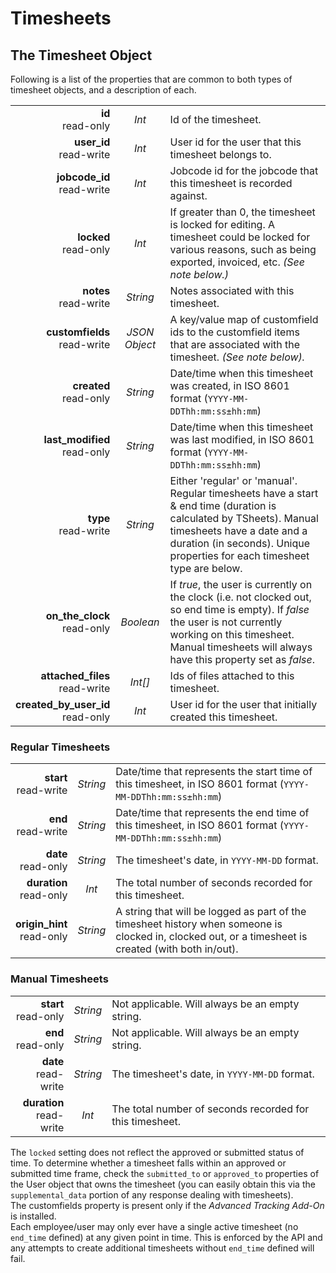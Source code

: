 # Timesheets

## The Timesheet Object

Following is a list of the properties that are common to both types of timesheet objects, and a description of each.

|                |             |             |
| -------------: | :---------: | ----------- |
| **id**<br/>read-only | _Int_ | Id of the timesheet. |
| **user_id**<br/>read-write | _Int_ | User id for the user that this timesheet belongs to. |
| **jobcode_id**<br/>read-write | _Int_ | Jobcode id for the jobcode that this timesheet is recorded against. |
| **locked**<br/>read-only | _Int_ | If greater than 0, the timesheet is locked for editing. A timesheet could be locked for various reasons, such as being exported, invoiced, etc. _(See note below.)_ |
| **notes**<br/>read-write | _String_ | Notes associated with this timesheet. |
| **customfields**<br/>read-write | _JSON Object_ | A key/value map of customfield ids to the customfield items that are associated with the timesheet. _(See note below)._ |
| **created**<br/>read-only | _String_ | Date/time when this timesheet was created, in ISO 8601 format (`YYYY-MM-DDThh:mm:ss±hh:mm`) |
| **last_modified**<br/>read-only | _String_ | Date/time when this timesheet was last modified, in ISO 8601 format (`YYYY-MM-DDThh:mm:ss±hh:mm`) |
| **type**<br/>read-write | _String_ | Either 'regular' or 'manual'. Regular timesheets have a start & end time (duration is calculated by TSheets). Manual timesheets have a date and a duration (in seconds). Unique properties for each timesheet type are below. |
| **on_the_clock**<br/>read-only | _Boolean_ | If _true_, the user is currently on the clock (i.e. not clocked out, so end time is empty). If _false_ the user is not currently working on this timesheet. Manual timesheets will always have this property set as _false_. |
| **attached_files**<br/>read-write | _Int[]_ | Ids of files attached to this timesheet. |
| **created_by_user_id**<br/>read-only | _Int_ | User id for the user that initially created this timesheet. |

### Regular Timesheets

|                |             |             |
| -------------: | :---------: | ----------- |
| **start**<br/>read-write | _String_ | Date/time that represents the start time of this timesheet, in ISO 8601 format (`YYYY-MM-DDThh:mm:ss±hh:mm`) |
| **end**<br/>read-write | _String_ | Date/time that represents the end time of this timesheet, in ISO 8601 format (`YYYY-MM-DDThh:mm:ss±hh:mm`) |
| **date**<br/>read-only | _String_ | The timesheet's date, in `YYYY-MM-DD` format. |
| **duration**<br/>read-only | _Int_ | The total number of seconds recorded for this timesheet. |
| **origin_hint**<br/>read-only | _String_ | A string that will be logged as part of the timesheet history when someone is clocked in, clocked out, or a timesheet is created (with both in/out). |

### Manual Timesheets

|                |             |             |
| -------------: | :---------: | ----------- |
| **start**<br/>read-only | _String_ | Not applicable. Will always be an empty string. |
| **end**<br/>read-only | _String_ | Not applicable. Will always be an empty string. |
| **date**<br/>read-write | _String_ | The timesheet's date, in `YYYY-MM-DD` format. |
| **duration**<br/>read-write | _Int_ | The total number of seconds recorded for this timesheet. |

<aside class="notice">
The <code>locked</code> setting does not reflect the approved or submitted status of time. To determine whether a timesheet falls within an approved or submitted time frame, check the <code>submitted_to</code> or <code>approved_to</code> properties of the User object that owns the timesheet (you can easily obtain this via the <code>supplemental_data</code> portion of any response dealing with timesheets).
</aside>

<aside class="notice">
The customfields property is present only if the <i>Advanced Tracking Add-On</i> is installed.
</aside>

<aside class="notice">
Each employee/user may only ever have a single active timesheet (no <code>end_time</code> defined) at any given point in time. This is enforced by the API and any attempts to create additional timesheets without <code>end_time</code> defined will fail.
</aside>

